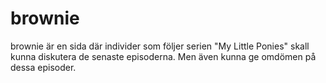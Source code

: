 # brownie

brownie är en sida där individer som följer serien "My Little Ponies" skall kunna diskutera de senaste episoderna. Men även kunna ge omdömen på dessa episoder.
